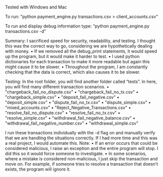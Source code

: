 Tested with Windows and Mac

To run:
	“python payment_engine.py transactions.csv > client_accounts.csv”

To run and display debug information type:
	“python payment_engine.py transactions.csv -d”

Summary:
I sacrificed speed for security, readability, and testing. I thought this was the correct way to go, considering we are hypothetically dealing with money.
•	If we removed all the debug_print statements, it would speed up the program, but it would make it harder to test. 
•	I used python dictionaries for each transaction to make it more readable but again this might cause it to be slower.
•	Throughout the program, I am constantly checking that the data is correct, which also causes it to be slower.

Testing:
In the root folder, you will find another folder called “tests”. In here, you will find many different transaction scenarios. 
•	"chargeback_fail_no_dispute.csv"
•	"chargeback_fail_no_tx.csv"
•	"chargeback_simple.csv"
•	"deposit_fail_negative.csv"
•	"deposit_simple.csv"
•	"dispute_fail_no_tx.csv"
•	"dispute_simple.csv"
•	"mixed_accounts.csv"
•	"Reject_Negative_Transactions.csv"
•	"resolve_fail_no_dispute.csv"
•	"resolve_fail_no_tx.csv"
•	"resolve_simple.csv"
•	"withdrawal_fail_negative_balance.csv"
•	"withdrawal_fail_negative_number.csv"
•	"withdrawal_simple.csv"

I run these transactions individually with the -d flag on and manually verify that we are handling the situations correctly. If I had more time and this was a real project, I would automate this.
Note:
•	If an error occurs that could be considered malicious, I raise an exception and the entire program will stop. I did this so it would force someone to investigate.
•	In some scenarios, where a mistake is considered non-malicious, I just skip the transaction and move on. For example, if someone tries to resolve a transaction that doesn’t exists, the program will ignore it.
 













